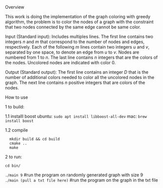 Overview

This work is doing the implementation of the graph coloring with greedy algorithm, the problem is to color the nodes of a graph with the constraint that two nodes connected by the same edge cannot be same color. 

Input (Standard input): Includes multiples lines. The first line contains two integers $n$ and $m$ that correspond to the number of nodes and edges, respectively. Each of the following $m$ lines contain two integers $u$ and $v$, separated by one space, to denote an edge from $u$ to $v$. Nodes are numbered from $1$ to $n$. The last line contains $n$ integers that are the colors of the nodes. Uncolored nodes are indicated with color 0.

Output (Standard output): The first line contains an integer $D$ that is the number of additional colors needed to color all the uncolored nodes in the graph. The next line contains $n$ positive integers that are colors of the nodes.


How to use

1 to build:

1.1 installl boost
 ubuntu: `sudo apt install libboost-all-dev`
 mac: `brew install boost`

1.2 compile
```
  mkdir build && cd build
  cmake ..
  make
```


2 to run:


  `cd bin/`

  `./main 9`  #run the program on randomly generated graph with size 9  
  `./main (pull a txt file here)`  #run the program on the graph in the txt file

